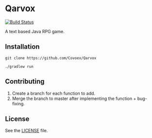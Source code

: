 # Qarvox
[![Build Status](https://travis-ci.org/Covoex/Qarvox.svg?branch=master)](https://travis-ci.org/Covoex/Qarvox)

A text based Java RPG game.

## Installation
```
git clone https://github.com/Covoex/Qarvox
```

```
./gradlew run
```
## Contributing
1. Create a branch for each function to add.
2. Merge the branch to master after implementing the function + bug-fixing.

## License
See the [LICENSE](https://github.com/Covoex/Qarvox/blob/master/LICENSE) file.
